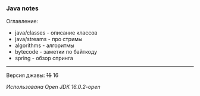 ### Java notes

Оглавление:
- java/classes - описание классов
- java/streams - про стримы
- algorithms - алгоритмы
- bytecode - заметки по байткоду
- spring - обзор спринга

---

Версия джавы: ~~15~~ 16

_Использована Open JDK 16.0.2-open_
